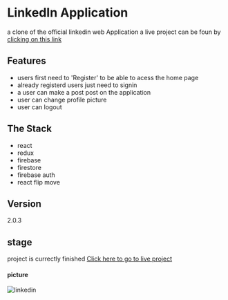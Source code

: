 # LinkedIn Application
a clone of the official linkedin web Application
 a live project can be foun by [clicking on this link](https://wizardly-brattain-410d14.netlify.app/)
 
## Features
- users first need to 'Register' to be able to acess the home page
- already registerd users just need to signin
- a user can make a post post on the application
- user can change profile picture
- user can logout

## The Stack
- react
- redux
- firebase
- firestore
- firebase auth
- react flip move

## Version
2.0.3

## stage
project is currectly finished
[Click here to go to live project](https://wizardly-brattain-410d14.netlify.app/)


#### picture
![linkedin](https://user-images.githubusercontent.com/85949974/132680798-56622c90-89f5-42fc-b767-3f77ebdae49d.JPG)

